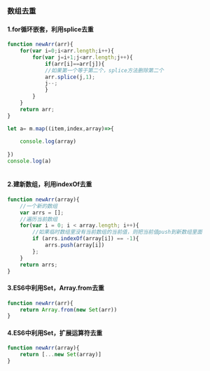 ### 数组去重

#### 1.for循环嵌套，利用splice去重

```javascript
function newArr(arr){
    for(var i=0;i<arr.length;i++){
        for(var j=i+1;j<arr.length;j++){
            if(arr[i]==arr[j]){ 
            //如果第一个等于第二个，splice方法删除第二个
            arr.splice(j,1);
            j--;
            }
        }
    }
    return arr;
}

let a= m.map((item,index,array)=>{
 
    console.log(array)
 
})
console.log(a)
 

```

#### 2.建新数组，利用indexOf去重

```javascript
function newArr(array){ 
    //一个新的数组 
    var arrs = []; 
    //遍历当前数组 
    for(var i = 0; i < array.length; i++){ 
        //如果临时数组里没有当前数组的当前值，则把当前值push到新数组里面 
        if (arrs.indexOf(array[i]) == -1){ 
            arrs.push(array[i])
        }; 
    } 
    return arrs; 
}
```

#### 3.ES6中利用Set，Array.from去重

```javascript
function newArr(arr){
    return Array.from(new Set(arr))
}
```

#### 4.ES6中利用Set，扩展运算符去重

```javascript
function newArr(array){
    return [...new Set(array)]
}
```